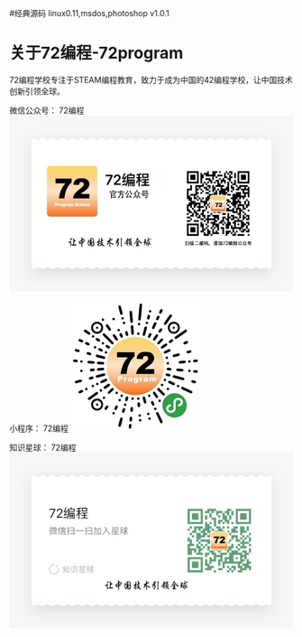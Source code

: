 #经典源码
linux0.11,msdos,photoshop v1.0.1

# 关于72编程-72program
72编程学校专注于STEAM编程教育，致力于成为中国的42编程学校，让中国技术创新引领全球。

微信公众号：
72编程
![72编程公众号](images/72gongzhonghao.png)

小程序：
72编程
![72编程小程序](images/72smallapp.jpg)

知识星球：
72编程
![72编程星球](images/72earth.png)





